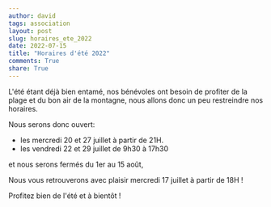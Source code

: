 ```yaml
---
author: david
tags: association
layout: post
slug: horaires_ete_2022
date: 2022-07-15
title: "Horaires d'été 2022"
comments: True
share: True
---
```


L'été étant déjà bien entamé, nos bénévoles ont besoin de
profiter de la plage et du bon air de la montagne, nous
allons donc un peu restreindre nos horaires.

Nous serons donc ouvert:

- les mercredi 20 et 27 juillet à partir de 21H.
- les vendredi 22 et 29 juillet de 9h30 à 17h30

et nous serons fermés du 1er au 15 août, 

Nous vous retrouverons avec plaisir mercredi 17 juillet à partir de 18H !

Profitez bien de l'été et à bientôt !